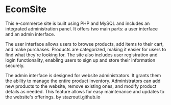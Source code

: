 # EcomSite

This e-commerce site is built using PHP and MySQL and includes an integrated administration panel. It offers two main parts: a user interface and an admin interface.

The user interface allows users to browse products, add items to their cart, and make purchases. Products are categorized, making it easier for users to find what they're looking for. The site also includes user registration and login functionality, enabling users to sign up and store their information securely.

The admin interface is designed for website administrators. It grants them the ability to manage the entire product inventory. Administrators can add new products to the website, remove existing ones, and modify product details as needed. This feature allows for easy maintenance and updates to the website's offerings.
by stazrouti.github.io
